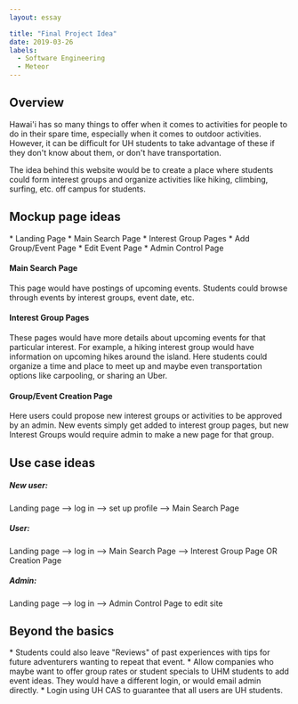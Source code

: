```yaml
---
layout: essay

title: "Final Project Idea"
date: 2019-03-26
labels:
  - Software Engineering
  - Meteor
---
```


<h2>Overview</h2>
<p>Hawai'i has so many things to offer when it comes to activities for people to do in their spare time, especially when it comes to outdoor activities.  However, it can be difficult for UH students to take advantage of these if they don't know about them, or don't have transportation.</p>

<p>The idea behind this website would be to create a place where students could form interest groups and organize activities like hiking, climbing, surfing, etc. off campus for students.</p>

<h2>Mockup page ideas</h2>
* Landing Page
* Main Search Page
* Interest Group Pages
* Add Group/Event Page
* Edit Event Page
* Admin Control Page

<h4>Main Search Page</h4>
<p>This page would have postings of upcoming events.  Students could browse through events by interest groups, event date, etc.</p>
  
<h4>Interest Group Pages</h4>
<p>These pages would have more details about upcoming events for that particular interest.  For example, a hiking interest group would have information on upcoming hikes around the island.  Here students could organize a time and place to meet up and maybe even transportation options like carpooling, or sharing an Uber.</p>

<h4>Group/Event Creation Page</h4>
<p>Here users could propose new interest groups or activities to be approved by an admin.  New events simply get added to interest group pages, but new Interest Groups would require admin to make a new page for that group.</p>

<h2>Use case ideas</h2>
<h5>New user:</h5> 
Landing page --> log in --> set up profile --> Main Search Page
<h5>User:</h5> 
Landing page --> log in --> Main Search Page --> Interest Group Page OR Creation Page
<h5>Admin:</h5> 
Landing page --> log in --> Admin Control Page to edit site


<h2>Beyond the basics</h2>
* Students could also leave "Reviews" of past experiences with tips for future adventurers wanting to repeat that event.
* Allow companies who maybe want to offer group rates or student specials to UHM students to add event ideas.  They would have a different login, or would email admin directly.
* Login using UH CAS to guarantee that all users are UH students.


